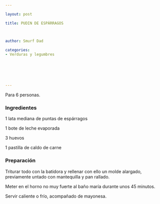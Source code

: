 ```yaml
---

layout: post

title: PUDIN DE ESPÁRRAGOS



author: Smurf Dad

categories:
- Verduras y legumbres






---
```


Para 6 personas.

<h3>Ingredientes</h3>

1 lata mediana de puntas de espárragos

1 bote de leche evaporada

3 huevos

1 pastilla de caldo de carne

<h3>Preparación</h3>

Triturar todo con la batidora y rellenar con ello un molde alargado, previamente untado con mantequilla y pan rallado.

Meter en el horno no muy fuerte al baño maría durante unos 45 minutos.

Servir caliente o frío, acompañado de mayonesa.
